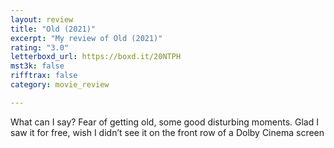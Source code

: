 ```yaml
---
layout: review
title: "Old (2021)"
excerpt: "My review of Old (2021)"
rating: "3.0"
letterboxd_url: https://boxd.it/20NTPH
mst3k: false
rifftrax: false
category: movie_review

---
```


What can I say? Fear of getting old, some good disturbing moments. Glad I saw it for free, wish I didn’t see it on the front row of a Dolby Cinema screen
